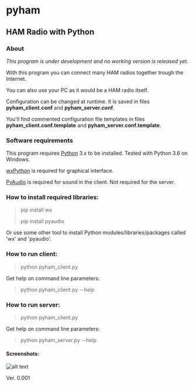 

# pyham
## HAM Radio with Python

### About
*This program is under development and no working version is released yet.*

With this program you can connect many HAM radios together trough the Internet.

You can also use your PC as it would be a HAM radio itself.

Configuration can be changed at runtime. It is saved in files **pyham_client.conf** and **pyham_server.conf**.

You'll find commented configuration file templates in files **pyham_client.conf.template** and **pyham_server.conf.template**. 

### Software requirements
This program requires [Python](https://www.python.org/) 3.x to be installed. Tested with Python 3.6 on Windows.

[wxPython](https://pypi.org/project/wxPython/) is required for graphical interface.

[PyAudio](https://pypi.org/project/PyAudio/) is required for sound in the client. Not required for the server.

### How to install required libraries:
> pip install wx
>
> pip install pyaudio

Or use some other tool to install Python modules/libraries/packages called 'wx' and 'pyaudio'.

### How to run client:
> python pyham_client.py

Get help on command line parameters:

> python pyham_client.py --help

### How to run server:
> python pyham_client.py

Get help on command line parameters:

> python pyham_server.py --help

#### Screenshots:

![alt text](http://titanix.net/~japek/pyham-client-0001.png)

Ver. 0.001
